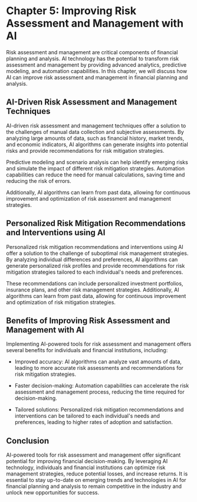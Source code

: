 Chapter 5: Improving Risk Assessment and Management with AI
===========================================================

Risk assessment and management are critical components of financial planning and analysis. AI technology has the potential to transform risk assessment and management by providing advanced analytics, predictive modeling, and automation capabilities. In this chapter, we will discuss how AI can improve risk assessment and management in financial planning and analysis.

AI-Driven Risk Assessment and Management Techniques
---------------------------------------------------

AI-driven risk assessment and management techniques offer a solution to the challenges of manual data collection and subjective assessments. By analyzing large amounts of data, such as financial history, market trends, and economic indicators, AI algorithms can generate insights into potential risks and provide recommendations for risk mitigation strategies.

Predictive modeling and scenario analysis can help identify emerging risks and simulate the impact of different risk mitigation strategies. Automation capabilities can reduce the need for manual calculations, saving time and reducing the risk of errors.

Additionally, AI algorithms can learn from past data, allowing for continuous improvement and optimization of risk assessment and management strategies.

Personalized Risk Mitigation Recommendations and Interventions using AI
-----------------------------------------------------------------------

Personalized risk mitigation recommendations and interventions using AI offer a solution to the challenge of suboptimal risk management strategies. By analyzing individual differences and preferences, AI algorithms can generate personalized risk profiles and provide recommendations for risk mitigation strategies tailored to each individual's needs and preferences.

These recommendations can include personalized investment portfolios, insurance plans, and other risk management strategies. Additionally, AI algorithms can learn from past data, allowing for continuous improvement and optimization of risk mitigation strategies.

Benefits of Improving Risk Assessment and Management with AI
------------------------------------------------------------

Implementing AI-powered tools for risk assessment and management offers several benefits for individuals and financial institutions, including:

* Improved accuracy: AI algorithms can analyze vast amounts of data, leading to more accurate risk assessments and recommendations for risk mitigation strategies.

* Faster decision-making: Automation capabilities can accelerate the risk assessment and management process, reducing the time required for decision-making.

* Tailored solutions: Personalized risk mitigation recommendations and interventions can be tailored to each individual's needs and preferences, leading to higher rates of adoption and satisfaction.

Conclusion
----------

AI-powered tools for risk assessment and management offer significant potential for improving financial decision-making. By leveraging AI technology, individuals and financial institutions can optimize risk management strategies, reduce potential losses, and increase returns. It is essential to stay up-to-date on emerging trends and technologies in AI for financial planning and analysis to remain competitive in the industry and unlock new opportunities for success.
